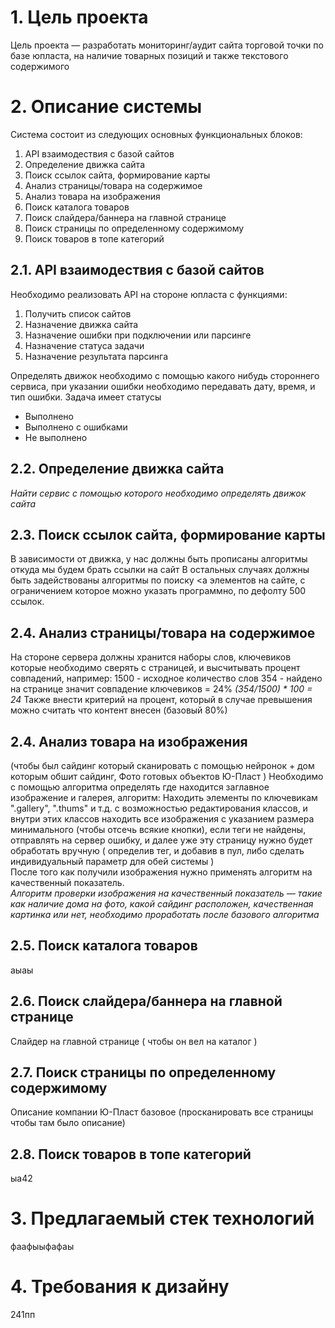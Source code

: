 # 1. Цель проекта

Цель проекта — разработать мониторинг/аудит сайта торговой точки по базе юпласта, на наличие товарных позиций и также текстового содержимого


# 2. Описание системы

Система состоит из следующих основных функциональных блоков:

1. API взаимодествия с базой сайтов
2. Определение движка сайта
3. Поиск ссылок сайта, формирование карты
4. Анализ страницы/товара на содержимое
5. Анализ товара на изображения
6. Поиск каталога товаров
7. Поиск слайдера/баннера на главной странице
8. Поиск страницы по определенному содержимому
9. Поиск товаров в топе категорий


## 2.1. API взаимодествия с базой сайтов

Необходимо реализовать API на стороне юпласта с функциями:

1. Получить список сайтов
2. Назначение движка сайта
3. Назначение ошибки при подключении или парсинге
4. Назначение статуса задачи
5. Назначение результата парсинга

Определять движок необходимо с помощью какого нибудь стороннего сервиса, при указании ошибки необходимо передавать дату, время, и тип ошибки.
Задача имеет статусы

* Выполнено 
* Выполнено с ошибками
* Не выполнено


## 2.2. Определение движка сайта

*Найти сервис с помощью которого необходимо определять движок сайта*


## 2.3. Поиск ссылок сайта, формирование карты

В зависимости от движка, у нас должны быть прописаны алгоритмы откуда мы будем брать ссылки на сайт
В остальных случаях должны быть задействованы алгоритмы по поиску <a элементов на сайте, с ограничением которое можно указать программно, по дефолту 500 ссылок.


## 2.4. Анализ страницы/товара на содержимое

На стороне сервера должны хранится наборы слов, ключевиков которые необходимо сверять с страницей, и высчитывать процент совпадений, например:
1500 - исходное количество слов
354 - найдено на странице
значит совпадение ключевиков = 24%
*(354/1500) * 100 = 24*
Также внести критерий на процент, который в случае превышения можно считать что контент внесен (базовый 80%)


## 2.4. Анализ товара на изображения

(чтобы был сайдинг который сканировать с помощью нейронок + дом которым обшит сайдинг, Фото готовых объектов Ю-Пласт )
Необходимо с помощью алгоритма определять где находится заглавное изображение и галерея, алгоритм:
Находить элементы по ключевикам ".gallery", ".thums" и т.д. с возможностью редактирования классов, и внутри этих классов находить все изображения с указанием размера минимального (чтобы отсечь всякие кнопки), если теги не найдены, отправлять на сервер ошибку, и далее уже эту страницу нужно будет обработать вручную ( определив тег, и добавив в пул, либо сделать индивидуальный параметр для обей системы ) \
После того как получили изображения нужно применять алгоритм на качественный показатель. \
*Алгоритм проверки изображения на качественный показатель — такие как наличие дома на фото, какой сайдинг расположен, качественная картинка или нет, необходимо проработать после базового алгоритма*


## 2.5. Поиск каталога товаров

аыаы


## 2.6. Поиск слайдера/баннера на главной странице

Слайдер на главной странице ( чтобы он вел на каталог )


## 2.7. Поиск страницы по определенному содержимому

 Описание компании Ю-Пласт базовое
(просканировать все страницы чтобы там было описание)


## 2.8. Поиск товаров в топе категорий

ыа42


# 3. Предлагаемый стек технологий

фаафыыфафаы


# 4. Требования к дизайну

241пп




